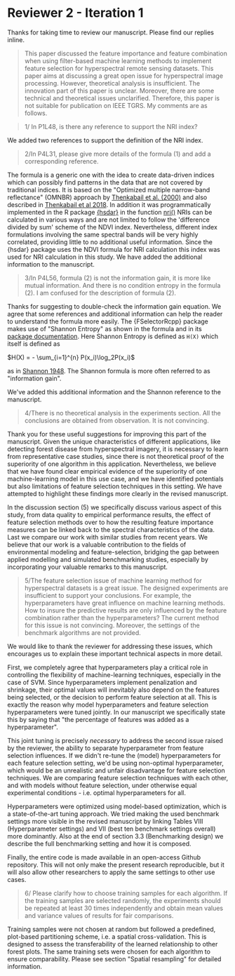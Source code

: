 # Reviewer 2 - Iteration 1

Thanks for taking time to review our manuscript.
Please find our replies inline.

> This paper discussed the feature importance and feature combination when using filter-based machine learning methods to implement feature selection for hyperspectral remote sensing datasets.
This paper aims at discussing a great open issue for hyperspectral image processing.
However, theoretical analysis is insufficient.
The innovation part of this paper is unclear.
Moreover, there are some technical and theoretical issues unclarified.
Therefore, this paper is not suitable for publication on IEEE TGRS.
My comments are as follows.

> 1/ In P1L48, is there any reference to support the NRI index?

We added two references to support the definition of the NRI index.

> 2/In P4L31, please give more details of the formula (1) and add a corresponding reference.

The formula is a generic one with the idea to create data-driven indices which can possibly find patterns in the data that are not covered by traditional indices.
It is based on the "Optimized multiple narrow-band reflectance" (OMNBR) approach by [Thenkabail et al. (2000)](thenkabail2000) and also described in [Thenkabail et al 2018](https://www.taylorfrancis.com/books/hyperspectral-indices-image-classifications-agriculture-vegetation-prasad-thenkabail-john-lyon-alfredo-huete/e/10.1201/9781315159331).
In addition it was programmatically implemented in the R package [{hsdar}](https://cran.r-project.org/web/packages/hsdar/index.html) in the function [nri()](https://rdrr.io/cran/hsdar/man/normalized.ratio.index.html)
NRIs can be calculated in various ways and are not limited to follow the 'difference divided by sum' scheme of the NDVI index.
Nevertheless, different index formulations involving the same spectral bands will be very highly correlated, providing little to no additional useful information.
Since the {hsdar} package uses the NDVI formula for NRI calculation this index was used for NRI calculation in this study.
We have added the additional information to the manuscript.

> 3/In P4L56, formula (2) is not the information gain, it is more like mutual information.
> And there is no condition entropy in the formula (2). I am confused for the description of formula (2).

Thanks for suggesting to double-check the information gain equation.
We agree that some references and additional information can help the reader to understand the formula more easily.
The {FSelectorRcpp} package makes use of "Shannon Entropy" as shown in the formula and in its [package documentation](http://mi2-warsaw.github.io/FSelectorRcpp/reference/information_gain.html).
Here Shannon Entropy is defined as `H(X)` which itself is defined as

$H(X) = - \sum_{i=1}^{n} P(x_i)\log_2P(x_i)$

as in [Shannon 1948](https://ieeexplore.ieee.org/document/6773024).
The Shannon formula is more often referred to as "information gain".

We've added this additional information and the Shannon reference to the manuscript.

> 4/There is no theoretical analysis in the experiments section. All the conclusions are obtained from observation. It is not convincing.

Thank you for these useful suggestions for improving this part of the manuscript.
Given the unique characteristics of different applications, like detecting forest disease from hyperspectral imagery, it is necessary to learn from representative case studies, since there is not theoretical proof of the superiority of one algorithm in this application.
Nevertheless, we believe that we have found clear empirical evidence of the superiority of one machine-learning model in this use case, and we have identified potentials but also limitations of feature selection techniques in this setting.
We have attempted to highlight these findings more clearly in the revised manuscript.

In the discussion section (5) we specifically discuss various aspect of this study, from data quality to empirical performance results, the effect of feature selection methods over to how the resulting feature importance measures can be linked back to the spectral characteristics of the data.
Last we compare our work with similar studies from recent years.
We believe that our work is a valuable contribution to the fields of environmental modeling and feature-selection, bridging the gap between applied modelling and simulated benchmarking studies, especially by incorporating your valuable remarks to this manuscript.

> 5/The feature selection issue of machine learning method for hyperspectral datasets is a great issue. The designed experiments are insufficient to support your conclusions. For example, the hyperparameters have great influence on machine learning methods. How to insure the predictive results are only influenced by the feature combination rather than the hyperparameters? The current method for this issue is not convincing. Moreover, the settings of the benchmark algorithms are not provided.

We would like to thank the reviewer for addressing these issues, which encourages us to explain these important technical aspects in more detail.

First, we completely agree that hyperparameters play a critical role in controlling the flexibility of machine-learning techniques, especially in the case of SVM.
Since hyperparameters implement penalization and shrinkage, their optimal values will inevitably also depend on the features being selected, or the decision to perform feature selection at all.
This is exactly the reason why model hyperparameters and feature selection hyperparameters were tuned jointly.
In our manuscript we specifically state this by saying that "the percentage of features was added as a hyperparameter".

This joint tuning is precisely *necessary* to address the second issue raised by the reviewer, the ability to separate hyperparameter from feature selection influences.
If we didn't re-tune the (model) hyperparameters for each feature selection setting, we'd be using non-optimal hyperparameter, which would be an unrealistic and unfair disadvantage for feature selection techniques.
We are comparing feature selection techniques with each other, and with models without feature selection, under otherwise equal experimental conditions - i.e. optimal hyperparameters for all.

Hyperparameters were optimized using model-based optimization, which is a state-of-the-art tuning approach.
We tried making the used benchmark settings more visible in the revised manuscript by linking Tables VIII (Hyperparameter settings) and VII (best ten benchmark settings overall) more dominantly.
Also at the end of section 3.3 (Benchmarking design) we describe the full benchmarking setting and how it is composed.

Finally, the entire code is made available in an open-access Github repository.
This will not only make the present research reproducible, but it will also allow other researchers to apply the same settings to other use cases.

> 6/ Please clarify how to choose training samples for each algorithm. If the training samples are selected randomly, the experiments should be repeated at least 30 times independently and obtain mean values and variance values of results for fair comparisons.

Training samples were not chosen at random but followed a predefined, plot-based partitioning scheme, i.e. a spatial cross-validation.
This is designed to assess the transferability of the learned relationship to other forest plots.
The same training sets were chosen for each algorithm to ensure comparability.
Please see section "Spatial resampling" for detailed information.
